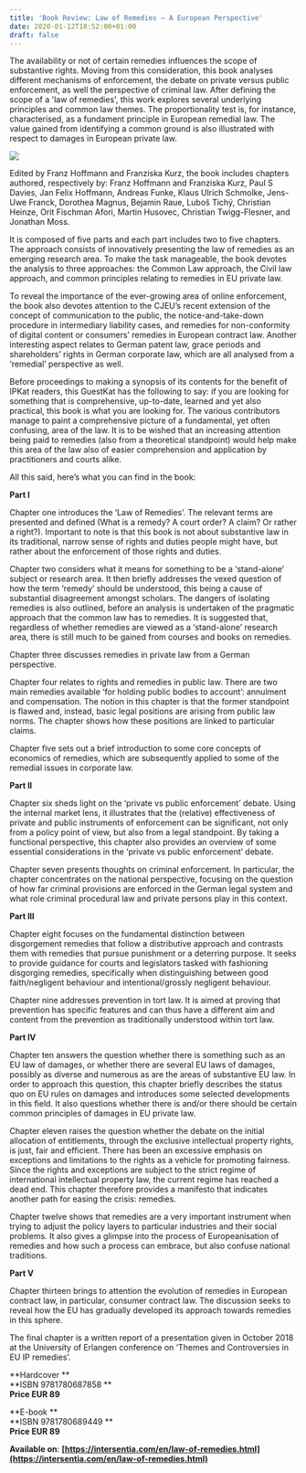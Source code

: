 ```yaml
---
title: 'Book Review: Law of Remedies – A European Perspective'
date: 2020-01-12T18:52:00+01:00
draft: false
---
```


The availability or not of certain remedies influences the scope of substantive rights. Moving from this consideration, this book analyses different mechanisms of enforcement, the debate on private versus public enforcement, as well the perspective of criminal law. After defining the scope of a 'law of remedies', this work explores several underlying principles and common law themes. The proportionality test is, for instance, characterised, as a fundament principle in European remedial law. The value gained from identifying a common ground is also illustrated with respect to damages in European private law.

[![](https://1.bp.blogspot.com/-fSYJPc3i8hM/XhtX4azlKnI/AAAAAAAABD4/6BSW7RlU_Ok2yBMzbiNOmFkGtWpDkNSygCLcBGAsYHQ/s320/9781780687858-g_1.jpg)](https://1.bp.blogspot.com/-fSYJPc3i8hM/XhtX4azlKnI/AAAAAAAABD4/6BSW7RlU_Ok2yBMzbiNOmFkGtWpDkNSygCLcBGAsYHQ/s1600/9781780687858-g_1.jpg)

  

Edited by Franz Hoffmann and Franziska Kurz, the book includes chapters authored, respectively by: Franz Hoffmann and Franziska Kurz, Paul S Davies, Jan Felix Hoffmann, Andreas Funke, Klaus Ulrich Schmolke, Jens-Uwe Franck, Dorothea Magnus, Bejamin Raue, Luboš Tichý, Christian Heinze, Orit Fischman Afori, Martin Husovec, Christian Twigg-Flesner, and Jonathan Moss. 

  

It is composed of five parts and each part includes two to five chapters. The approach consists of innovatively presenting the law of remedies as an emerging research area. To make the task manageable, the book devotes the analysis to three approaches: the Common Law approach, the Civil law approach, and common principles relating to remedies in EU private law.

  

To reveal the importance of the ever-growing area of online enforcement, the book also devotes attention to the CJEU’s recent extension of the concept of communication to the public, the notice-and-take-down procedure in intermediary liability cases, and remedies for non-conformity of digital content or consumers’ remedies in European contract law. Another interesting aspect relates to German patent law, grace periods and shareholders’ rights in German corporate law, which are all analysed from a ‘remedial’ perspective as well.  
  

Before proceedings to making a synopsis of its contents for the benefit of IPKat readers, this GuestKat has the following to say: if you are looking for something that is comprehensive, up-to-date, learned and yet also practical, this book is what you are looking for. The various contributors manage to paint a comprehensive picture of a fundamental, yet often confusing, area of the law. It is to be wished that an increasing attention being paid to remedies (also from a theoretical standpoint) would help make this area of the law also of easier comprehension and application by practitioners and courts alike.

  

All this said, here’s what you can find in the book:

  

**Part I**

  

Chapter one introduces the ‘Law of Remedies’. The relevant terms are presented and defined (What is a remedy? A court order? A claim? Or rather a right?). Important to note is that this book is not about substantive law in its traditional, narrow sense of rights and duties people might have, but rather about the enforcement of those rights and duties.

  

Chapter two considers what it means for something to be a ‘stand-alone’ subject or research area. It then briefly addresses the vexed question of how the term ‘remedy’ should be understood, this being a cause of substantial disagreement amongst scholars. The dangers of isolating remedies is also outlined, before an analysis is undertaken of the pragmatic approach that the common law has to remedies. It is suggested that, regardless of whether remedies are viewed as a ‘stand-alone’ research area, there is still much to be gained from courses and books on remedies.

  

Chapter three discusses remedies in private law from a German perspective.

  

Chapter four relates to rights and remedies in public law. There are two main remedies available ‘for holding public bodies to account’: annulment and compensation. The notion in this chapter is that the former standpoint is flawed and, instead, basic legal positions are arising from public law norms. The chapter shows how these positions are linked to particular claims.

  

Chapter five sets out a brief introduction to some core concepts of economics of remedies, which are subsequently applied to some of the remedial issues in corporate law.

  

**Part II**

  

Chapter six sheds light on the ‘private vs public enforcement’ debate. Using the internal market lens, it illustrates that the (relative) effectiveness of private and public instruments of enforcement can be significant, not only from a policy point of view, but also from a legal standpoint. By taking a functional perspective, this chapter also provides an overview of some essential considerations in the ‘private vs public enforcement’ debate.

  

Chapter seven presents thoughts on criminal enforcement. In particular, the chapter concentrates on the national perspective, focusing on the question of how far criminal provisions are enforced in the German legal system and what role criminal procedural law and private persons play in this context.

  

**Part III**

  

Chapter eight focuses on the fundamental distinction between disgorgement remedies that follow a distributive approach and contrasts them with remedies that pursue punishment or a deterring purpose. It seeks to provide guidance for courts and legislators tasked with fashioning disgorging remedies, specifically when distinguishing between good faith/negligent behaviour and intentional/grossly negligent behaviour.

  

Chapter nine addresses prevention in tort law. It is aimed at proving that prevention has specific features and can thus have a different aim and content from the prevention as traditionally understood within tort law.

  

**Part IV**

  

Chapter ten answers the question whether there is something such as an EU law of damages, or whether there are several EU laws of damages, possibly as diverse and numerous as are the areas of substantive EU law. In order to approach this question, this chapter briefly describes the status quo on EU rules on damages and introduces some selected developments in this field. It also questions whether there is and/or there should be certain common principles of damages in EU private law.

  

Chapter eleven raises the question whether the debate on the initial allocation of entitlements, through the exclusive intellectual property rights, is just, fair and efficient. There has been an excessive emphasis on exceptions and limitations to the rights as a vehicle for promoting fairness. Since the rights and exceptions are subject to the strict regime of international intellectual property law, the current regime has reached a dead end. This chapter therefore provides a manifesto that indicates another path for easing the crisis: remedies.

  

Chapter twelve shows that remedies are a very important instrument when trying to adjust the policy layers to particular industries and their social problems. It also gives a glimpse into the process of Europeanisation of remedies and how such a process can embrace, but also confuse national traditions.

  

**Part V**

  

Chapter thirteen brings to attention the evolution of remedies in European contract law, in particular, consumer contract law. The discussion seeks to reveal how the EU has gradually developed its approach towards remedies in this sphere.

  

The final chapter is a written report of a presentation given in October 2018 at the University of Erlangen conference on ‘Themes and Controversies in EU IP remedies’.

  

**Hardcover **  
**ISBN 9781780687858 **  
**Price EUR 89**

**E-book **  
**ISBN 9781780689449 **  
**Price EUR 89**

  

**Available on**: **[https://intersentia.com/en/law-of-remedies.html](https://intersentia.com/en/law-of-remedies.html)**